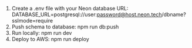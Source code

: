   1. Create a .env file with your Neon database URL:
  DATABASE_URL=postgresql://user:password@host.neon.tech/dbname?sslmode=require
  2. Push schema to database:
  npm run db:push
  3. Run locally:
  npm run dev
  4. Deploy to AWS:
  npm run deploy